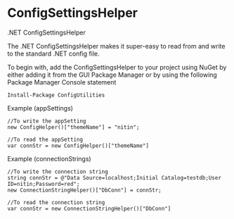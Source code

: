 ConfigSettingsHelper
=========================

.NET ConfigSettingsHelper

The .NET ConfigSettingsHelper makes it super-easy to read from and write to the standard .NET config file.

To begin with, add the ConfigSettingsHelper to your project using NuGet by either adding it from the GUI Package Manager or by using the following Package Manager Console statement

    Install-Package ConfigUtilities

Example (appSettings)

    //To write the appSetting
    new ConfigHelper()["themeName"] = "nitin";
    
    //To read the appSetting
    var connStr = new ConfigHelper()["themeName"]
    
Example (connectionStrings)

    //To write the connection string
    string connStr = @"Data Source=localhost;Initial Catalog=testdb;User ID=nitin;Password=red";
    new ConnectionStringHelper()["DbConn"] = connStr;
    
    //To read the connection string
    var connStr = new ConnectionStringHelper()["DbConn"]

